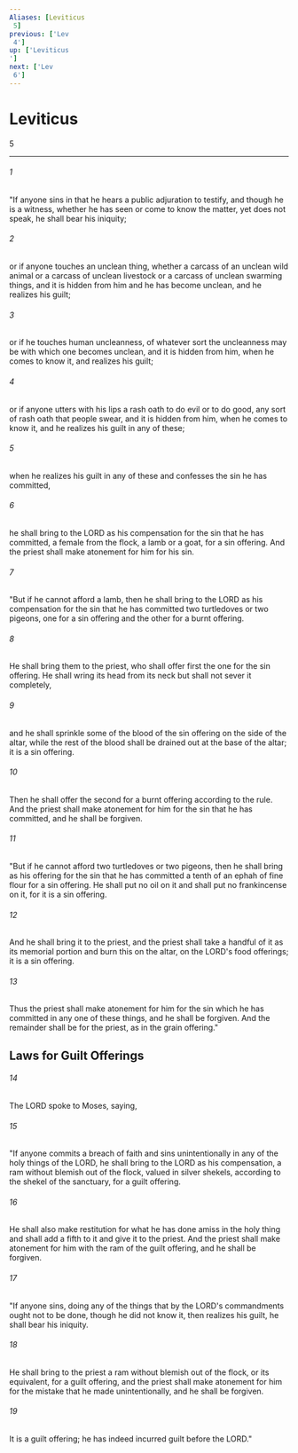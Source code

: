 ```yaml
---
Aliases: [Leviticus 5]
previous: ['Lev 4']
up: ['Leviticus']
next: ['Lev 6']
---
```

# Leviticus 5

***
 

###### 1 
"If anyone sins in that he hears a public adjuration to testify, and though he is a witness, whether he has seen or come to know the matter, yet does not speak, he shall bear his iniquity;  

###### 2 
or if anyone touches an unclean thing, whether a carcass of an unclean wild animal or a carcass of unclean livestock or a carcass of unclean swarming things, and it is hidden from him and he has become unclean, and he realizes his guilt;  

###### 3 
or if he touches human uncleanness, of whatever sort the uncleanness may be with which one becomes unclean, and it is hidden from him, when he comes to know it, and realizes his guilt;  

###### 4 
or if anyone utters with his lips a rash oath to do evil or to do good, any sort of rash oath that people swear, and it is hidden from him, when he comes to know it, and he realizes his guilt in any of these;  

###### 5 
when he realizes his guilt in any of these and confesses the sin he has committed,  

###### 6 
he shall bring to the LORD as his compensation for the sin that he has committed, a female from the flock, a lamb or a goat, for a sin offering. And the priest shall make atonement for him for his sin.  

###### 7 
"But if he cannot afford a lamb, then he shall bring to the LORD as his compensation for the sin that he has committed two turtledoves or two pigeons, one for a sin offering and the other for a burnt offering.  

###### 8 
He shall bring them to the priest, who shall offer first the one for the sin offering. He shall wring its head from its neck but shall not sever it completely,  

###### 9 
and he shall sprinkle some of the blood of the sin offering on the side of the altar, while the rest of the blood shall be drained out at the base of the altar; it is a sin offering.  

###### 10 
Then he shall offer the second for a burnt offering according to the rule. And the priest shall make atonement for him for the sin that he has committed, and he shall be forgiven.  

###### 11 
"But if he cannot afford two turtledoves or two pigeons, then he shall bring as his offering for the sin that he has committed a tenth of an ephah of fine flour for a sin offering. He shall put no oil on it and shall put no frankincense on it, for it is a sin offering.  

###### 12 
And he shall bring it to the priest, and the priest shall take a handful of it as its memorial portion and burn this on the altar, on the LORD's food offerings; it is a sin offering.  

###### 13 
Thus the priest shall make atonement for him for the sin which he has committed in any one of these things, and he shall be forgiven. And the remainder shall be for the priest, as in the grain offering."  ## Laws for Guilt Offerings  

###### 14 
The LORD spoke to Moses, saying,  

###### 15 
"If anyone commits a breach of faith and sins unintentionally in any of the holy things of the LORD, he shall bring to the LORD as his compensation, a ram without blemish out of the flock, valued in silver shekels, according to the shekel of the sanctuary, for a guilt offering.  

###### 16 
He shall also make restitution for what he has done amiss in the holy thing and shall add a fifth to it and give it to the priest. And the priest shall make atonement for him with the ram of the guilt offering, and he shall be forgiven.  

###### 17 
"If anyone sins, doing any of the things that by the LORD's commandments ought not to be done, though he did not know it, then realizes his guilt, he shall bear his iniquity.  

###### 18 
He shall bring to the priest a ram without blemish out of the flock, or its equivalent, for a guilt offering, and the priest shall make atonement for him for the mistake that he made unintentionally, and he shall be forgiven.  

###### 19 
It is a guilt offering; he has indeed incurred guilt before the LORD."
